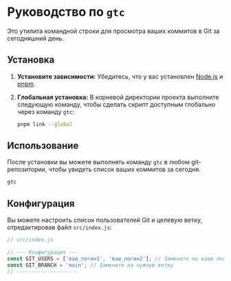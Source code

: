 # Руководство по `gtc`

Это утилита командной строки для просмотра ваших коммитов в Git за сегодняшний день.

## Установка

1.  **Установите зависимости:**
    Убедитесь, что у вас установлен [Node.js](https://nodejs.org/) и [pnpm](https://pnpm.io/).

2.  **Глобальная установка:**
    В корневой директории проекта выполните следующую команду, чтобы сделать скрипт доступным глобально через команду `gtc`:
    ```bash
    pnpm link --global
    ```

## Использование

После установки вы можете выполнять команду `gtc` в любом git-репозитории, чтобы увидеть список ваших коммитов за сегодня.

```bash
gtc
```

## Конфигурация

Вы можете настроить список пользователей Git и целевую ветку, отредактировав файл `src/index.js`:

```javascript
// src/index.js

// --- Конфигурация ---
const GIT_USERS = ['ваш_логин1', 'ваш_логин2']; // Замените на ваши логины
const GIT_BRANCH = 'main'; // Замените на нужную ветку
// --------------------
```
